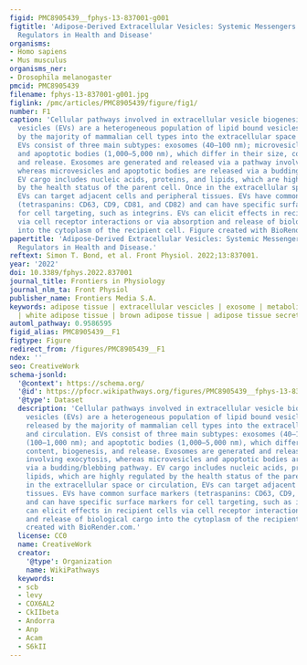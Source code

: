 ```yaml
---
figid: PMC8905439__fphys-13-837001-g001
figtitle: 'Adipose-Derived Extracellular Vesicles: Systemic Messengers and Metabolic
  Regulators in Health and Disease'
organisms:
- Homo sapiens
- Mus musculus
organisms_ner:
- Drosophila melanogaster
pmcid: PMC8905439
filename: fphys-13-837001-g001.jpg
figlink: /pmc/articles/PMC8905439/figure/fig1/
number: F1
caption: 'Cellular pathways involved in extracellular vesicle biogenesis. Extracellular
  vesicles (EVs) are a heterogeneous population of lipid bound vesicles that are released
  by the majority of mammalian cell types into the extracellular space and circulation.
  EVs consist of three main subtypes: exosomes (40–100 nm); microvesicles (100–1,000 nm);
  and apoptotic bodies (1,000–5,000 nm), which differ in their size, content, biogenesis,
  and release. Exosomes are generated and released via a pathway involving exocytosis,
  whereas microvesicles and apoptotic bodies are released via a budding/blebbing pathway.
  EV cargo includes nucleic acids, proteins, and lipids, which are highly regulated
  by the health status of the parent cell. Once in the extracellular space or circulation,
  EVs can target adjacent cells and peripheral tissues. EVs have common surface markers
  (tetraspanins: CD63, CD9, CD81, and CD82) and can have specific surface markers
  for cell targeting, such as integrins. EVs can elicit effects in recipient cells
  via cell receptor interactions or via absorption and release of biological cargo
  into the cytoplasm of the recipient cell. Figure created with BioRender.com.'
papertitle: 'Adipose-Derived Extracellular Vesicles: Systemic Messengers and Metabolic
  Regulators in Health and Disease.'
reftext: Simon T. Bond, et al. Front Physiol. 2022;13:837001.
year: '2022'
doi: 10.3389/fphys.2022.837001
journal_title: Frontiers in Physiology
journal_nlm_ta: Front Physiol
publisher_name: Frontiers Media S.A.
keywords: adipose tissue | extracellular vescicles | exosome | metabolic homeostasis
  | white adipose tissue | brown adipose tissue | adipose tissue secretome
automl_pathway: 0.9586595
figid_alias: PMC8905439__F1
figtype: Figure
redirect_from: /figures/PMC8905439__F1
ndex: ''
seo: CreativeWork
schema-jsonld:
  '@context': https://schema.org/
  '@id': https://pfocr.wikipathways.org/figures/PMC8905439__fphys-13-837001-g001.html
  '@type': Dataset
  description: 'Cellular pathways involved in extracellular vesicle biogenesis. Extracellular
    vesicles (EVs) are a heterogeneous population of lipid bound vesicles that are
    released by the majority of mammalian cell types into the extracellular space
    and circulation. EVs consist of three main subtypes: exosomes (40–100 nm); microvesicles
    (100–1,000 nm); and apoptotic bodies (1,000–5,000 nm), which differ in their size,
    content, biogenesis, and release. Exosomes are generated and released via a pathway
    involving exocytosis, whereas microvesicles and apoptotic bodies are released
    via a budding/blebbing pathway. EV cargo includes nucleic acids, proteins, and
    lipids, which are highly regulated by the health status of the parent cell. Once
    in the extracellular space or circulation, EVs can target adjacent cells and peripheral
    tissues. EVs have common surface markers (tetraspanins: CD63, CD9, CD81, and CD82)
    and can have specific surface markers for cell targeting, such as integrins. EVs
    can elicit effects in recipient cells via cell receptor interactions or via absorption
    and release of biological cargo into the cytoplasm of the recipient cell. Figure
    created with BioRender.com.'
  license: CC0
  name: CreativeWork
  creator:
    '@type': Organization
    name: WikiPathways
  keywords:
  - scb
  - levy
  - COX6AL2
  - CkIIbeta
  - Andorra
  - Anp
  - Acam
  - S6kII
---
```

